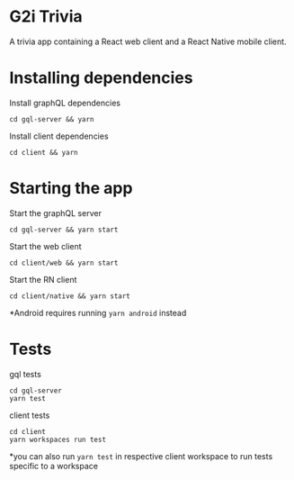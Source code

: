 # G2i Trivia
A trivia app containing a React web client and a React Native mobile client.

# Installing dependencies

Install graphQL dependencies
```
cd gql-server && yarn
```

Install client dependencies
```
cd client && yarn
```

# Starting the app
Start the graphQL server
```
cd gql-server && yarn start
```

Start the web client
```
cd client/web && yarn start
```

Start the RN client
```
cd client/native && yarn start
```
*Android requires running `yarn android` instead

# Tests

gql tests
```
cd gql-server
yarn test
```

client tests
```
cd client
yarn workspaces run test
```
*you can also run `yarn test` in respective client workspace to run tests specific to a workspace